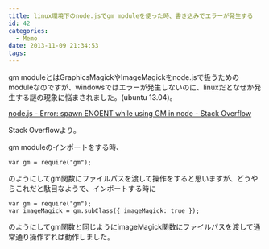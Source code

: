 ```yaml
---
title: linux環境下のnode.jsでgm moduleを使った時、書き込みでエラーが発生する
id: 42
categories:
  - Memo
date: 2013-11-09 21:34:53
tags:
---
```

gm moduleとはGraphicsMagickやImageMagickをnode.jsで扱うためのmoduleなのですが、windowsではエラーが発生しないのに、linuxだとなぜか発生する謎の現象に悩まされました。(ubuntu 13.04)。

<!--more-->

[node.js - Error: spawn ENOENT while using GM in node - Stack Overflow](http://stackoverflow.com/questions/16222116/error-spawn-enoent-while-using-gm-in-node)

Stack Overflowより。

gm moduleのインポートをする時、

```
var gm = require("gm");
```

のようにしてgm関数にファイルパスを渡して操作をすると思いますが、どうやらこれだと駄目なようで、インポートする時に

```
var gm = require("gm");
var imageMagick = gm.subClass({ imageMagick: true });
```

のようにしてgm関数と同じようにimageMagick関数にファイルパスを渡して通常通り操作すれば動作しました。